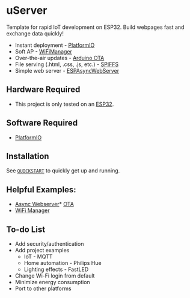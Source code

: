# uServer

Template for rapid IoT development on ESP32. Build webpages fast and exchange data quickly!

* Instant deployment - <a href="https://github.com/platformio/platformio-core">PlatformIO</a>
* Soft AP - <a href="https://github.com/tzapu/WiFiManager/">WiFiManager</a>
* Over-the-air updates - <a href="https://github.com/espressif/arduino-esp32/tree/master/libraries/ArduinoOTA">Arduino OTA</a>
* File serving (.html, .css, .js, etc.) - <a href="https://github.com/espressif/arduino-esp32/tree/master/libraries/SPIFFS">SPIFFS</a>
* Simple web server - <a href="https://github.com/me-no-dev/ESPAsyncWebServer">ESPAsyncWebServer</a>

## Hardware Required

* This project is only tested on an <a href="https://www.mouser.com/ProductDetail/Espressif-Systems/ESP32-DevKitC-32UE/?qs=GedFDFLaBXFguOYDKoZ3jA%3D%3D">ESP32</a>.

## Software Required

* <a href="https://github.com/platformio/platformio-core">PlatformIO</a>

## Installation

See [`QUICKSTART`](QUICKSTART.md) to quickly get up and running.

## Helpful Examples:

* <a href="https://github.com/me-no-dev/ESPAsyncWebServer/blob/master/examples/simple_server/simple_server.ino">Async Webserver</a>* <a href="https://github.com/espressif/arduino-esp32/blob/master/libraries/ArduinoOTA/examples/BasicOTA/BasicOTA.ino">OTA</a>
* <a href="https://github.com/tzapu/WiFiManager/blob/master/examples/Basic/Basic.ino">WiFi Manager</a>

## To-do List

* Add security/authentication
* Add project examples
    * IoT - MQTT
    * Home automation - Philips Hue
    * Lighting effects - FastLED
* Change Wi-Fi login from default
* Minimize energy consumption
* Port to other platforms
